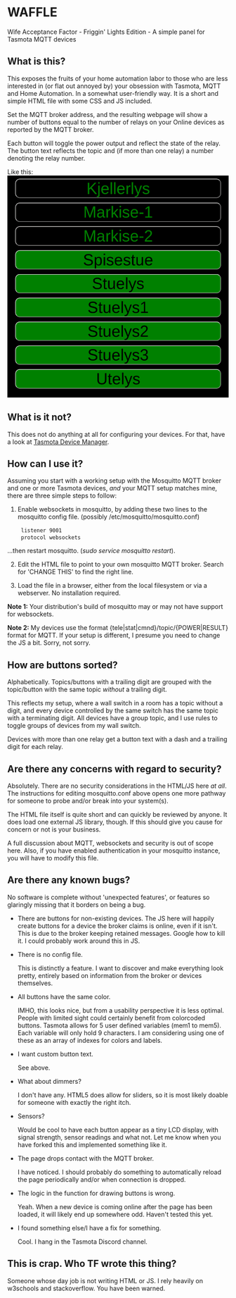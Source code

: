 # WAFFLE
Wife Acceptance Factor - Friggin' Lights Edition - A simple panel for Tasmota MQTT devices


## What is this?
This exposes the fruits of your home automation labor to those who are less interested in (or flat out annoyed by) your obsession with Tasmota, MQTT and Home Automation. In a somewhat user-friendly way. It is a short and simple HTML file with some CSS and JS included. 

Set the MQTT broker address, and the resulting webpage will show a number of buttons equal to the number of relays on your Online devices as reported by the MQTT broker.

Each button will toggle the power output and reflect the state of the relay.
The button text reflects the topic and (if more than one relay) a number denoting the relay number.

Like this:
![WAFFLE](https://github.com/dagbdagb/waffle/blob/master/waffle.png)


## What is it not?
This does not do anything at all for configuring your devices. For that, have a look at [Tasmota Device Manager](https://github.com/jziolkowski/tdm).


## How can I use it?
Assuming you start with a working setup with the Mosquitto MQTT broker and one or more Tasmota devices, *and* your MQTT setup matches mine, there are three simple steps to follow:

1. Enable websockets in mosquitto, by adding these two lines to the mosquitto config file. 
(possibly /etc/mosquitto/mosquitto.conf)

        listener 9001
        protocol websockets

...then restart mosquitto. (_sudo service mosquitto restart_).

2. Edit the HTML file to point to your own mosquitto MQTT broker.
Search for 'CHANGE THIS' to find the right line.

3. Load the file in a browser, either from the local filesystem or via a webserver. No installation required.

**Note 1:** Your distribution's build of mosquitto may or may not have support for websockets.

**Note 2:** My devices use the format {tele|stat|cmnd}/topic/{POWER|RESULT} format for MQTT. If your setup is different, I presume you need to change the JS a bit. Sorry, not sorry.


## How are buttons sorted?
Alphabetically. Topics/buttons with a trailing digit are grouped with the topic/button with the same topic *without* a trailing digit.

This reflects my setup, where a wall switch in a room has a topic without a digit, and every device controlled by the same switch has the same topic with a terminating digit. All devices have a group topic, and I use rules to toggle groups of devices from my wall switch.

Devices with more than one relay get a button text with a dash and a trailing digit for each relay.


## Are there any concerns with regard to security?
Absolutely.
There are no security considerations in the HTML/JS here *at all*.
The instructions for editing mosquitto.conf above opens one more pathway for someone to probe and/or break into your system(s).

The HTML file itself is quite short and can quickly be reviewed by anyone. It does load one external JS library, though.
If this should give you cause for concern or not is your business. 

A full discussion about MQTT, websockets and security is out of scope here. Also, if you have enabled authentication in your mosquitto instance, you will have to modify this file.


## Are there any known bugs?
No software is complete without 'unexpected features', or features so glaringly missing that it borders on being a bug.

* There are buttons for non-existing devices.
    The JS here will happily create buttons for a device the broker claims is online, even if it isn't. This is due to the broker keeping retained messages. Google how to kill it. I could probably work around this in JS.

* There is no config file. 
    
    This is distinctly a feature. I want to discover and make everything look pretty, entirely based on information from the broker or devices themselves.

* All buttons have the same color.
    
    IMHO, this looks nice, but from a usability perspective it is less optimal. People with limited sight could certainly benefit from colorcoded buttons.
    Tasmota allows for 5 user defined variables (mem1 to mem5). Each variable will only hold 9 characters. I am considering using one of these as an array of indexes for colors and labels.

* I want custom button text.
    
    See above.
    
* What about dimmers?

    I don't have any. HTML5 does allow for sliders, so it is most likely doable for someone with exactly the right itch.
 
 * Sensors?
    
    Would be cool to have each button appear as a tiny LCD display, with signal strength, sensor readings and what not. Let me know when you have forked this and implemented something like it.
    
* The page drops contact with the MQTT broker.

    I have noticed. I should probably do something to automatically reload the page periodically and/or when connection is dropped.

* The logic in the function for drawing buttons is wrong.

    Yeah. When a new device is coming online after the page has been loaded, it will likely end up somewhere odd. Haven't tested this yet.
    
* I found something else/I have a fix for something.

    Cool. I hang in the Tasmota Discord channel.


## This is crap. Who TF wrote this thing?
Someone whose day job is not writing HTML or JS. I rely heavily on w3schools and stackoverflow. You have been warned.


